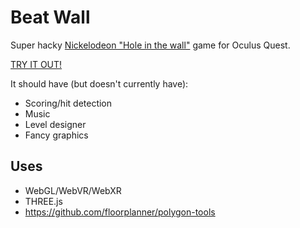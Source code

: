 Beat Wall
=========

Super hacky [Nickelodeon "Hole in the wall"](https://www.google.co.uk/search?q=nickelodeon+hole+in+the+wall+game) game for Oculus Quest.

[TRY IT OUT!](https://gfwilliams.github.io/BeatWall)

It should have (but doesn't currently have):

* Scoring/hit detection
* Music
* Level designer
* Fancy graphics

Uses
----

* WebGL/WebVR/WebXR
* THREE.js
* https://github.com/floorplanner/polygon-tools
